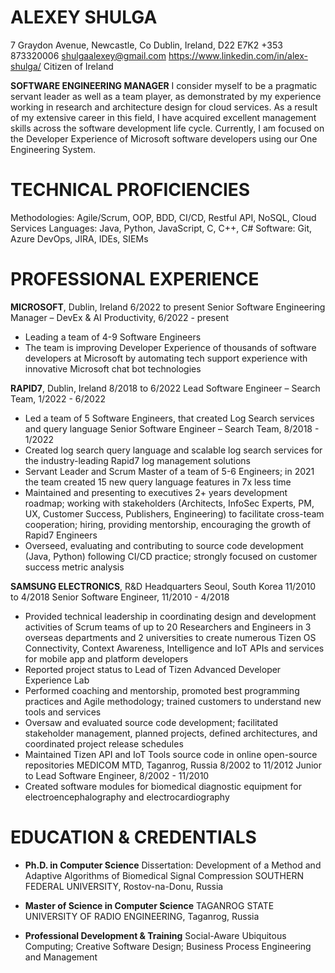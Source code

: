 ALEXEY SHULGA
=============
7 Graydon Avenue, Newcastle, Co Dublin, Ireland, D22 E7K2
+353 873320006  shulgaalexey@gmail.com  https://www.linkedin.com/in/alex-shulga/
Citizen of Ireland

**SOFTWARE ENGINEERING MANAGER**
I consider myself to be a pragmatic servant leader as well as a team player, as demonstrated by my experience working in research and architecture design for cloud services. As a result of my extensive career in this field, I have acquired excellent management skills across the software development life cycle. Currently, I am focused on the Developer Experience of Microsoft software developers using our One Engineering System.


# TECHNICAL PROFICIENCIES

Methodologies: Agile/Scrum, OOP, BDD, CI/CD, Restful API, NoSQL, Cloud Services
Languages: Java, Python, JavaScript, C, C++, C#
Software: Git, Azure DevOps, JIRA, IDEs, SIEMs


# PROFESSIONAL EXPERIENCE

**MICROSOFT**, Dublin, Ireland	6/2022 to present
Senior Software Engineering Manager – DevEx & AI Productivity, 6/2022 - present
- Leading a team of 4-9 Software Engineers
- The team is improving Developer Experience of thousands of software developers at Microsoft by automating tech support experience with innovative Microsoft chat bot technologies

**RAPID7**, Dublin, Ireland	8/2018 to 6/2022
Lead Software Engineer – Search Team, 1/2022 - 6/2022
- Led a team of 5 Software Engineers, that created Log Search services and query language
Senior Software Engineer – Search Team, 8/2018 - 1/2022
- Created log search query language and scalable log search services for the industry-leading Rapid7 log management solutions
- Servant Leader and Scrum Master of a team of 5-6 Engineers; in 2021 the team created 15 new query language features in 7x less time
- Maintained and presenting to executives 2+ years development roadmap; working with stakeholders (Architects, InfoSec Experts, PM, UX, Customer Success, Publishers, Engineering) to facilitate cross-team cooperation; hiring, providing mentorship, encouraging the growth of Rapid7 Engineers
- Overseed, evaluating and contributing to source code development (Java, Python) following CI/CD practice; strongly focused on customer success metric analysis

**SAMSUNG ELECTRONICS**, R&D Headquarters Seoul, South Korea	11/2010 to 4/2018
Senior Software Engineer, 11/2010 - 4/2018
- Provided technical leadership in coordinating design and development activities of Scrum teams of up to 20 Researchers and Engineers in 3 overseas departments and 2 universities to create numerous Tizen OS Connectivity, Context Awareness, Intelligence and IoT APIs and services for mobile app and platform developers
- Reported project status to Lead of Tizen Advanced Developer Experience Lab
- Performed coaching and mentorship, promoted best programming practices and Agile methodology; trained customers to understand new tools and services
- Oversaw and evaluated source code development; facilitated stakeholder management, planned projects, defined architectures, and coordinated project release schedules
- Maintained Tizen API and IoT Tools source code in online open-source repositories
MEDICOM MTD, Taganrog, Russia	8/2002 to 11/2012
Junior to Lead Software Engineer, 8/2002 - 11/2010
- Created software modules for biomedical diagnostic equipment for electroencephalography and electrocardiography


# EDUCATION & CREDENTIALS
- **Ph.D. in Computer Science**
Dissertation: Development of a Method and Adaptive Algorithms of Biomedical Signal Compression
SOUTHERN FEDERAL UNIVERSITY, Rostov-na-Donu, Russia

- **Master of Science in Computer Science**
TAGANROG STATE UNIVERSITY OF RADIO ENGINEERING, Taganrog, Russia

- **Professional Development & Training**
Social-Aware Ubiquitous Computing; Creative Software Design; Business Process Engineering and Management
